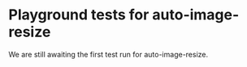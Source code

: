 # Playground tests for auto-image-resize
We are still awaiting the first test run for auto-image-resize.
